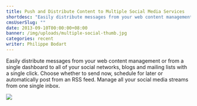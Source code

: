 ```yaml
---
title: Push and Distribute Content to Multiple Social Media Services
shortdesc: "Easily distribute messages from your web content management or from a single dashboard to all of your social networks, blogs and mailing lists with a single click. Choose whether to send now, schedule for later or automatically post from an RSS feed. Manage all your social media streams from one single inbox."
cmsUserSlug: ""
date: 2013-09-10T00:00:00+08:00
banner: /img/uploads/multiple-social-thumb.jpg
categories: recent
writer: Philippe Bodart
---
```


Easily distribute messages from your web content management or from a single dashboard to all of your social networks, blogs and mailing lists with a single click. Choose whether to send now, schedule for later or automatically post from an RSS feed. Manage all your social media streams from one single inbox.  

<img src="/img/uploads/push-and-distribute-multiple-socialmedia.png" />